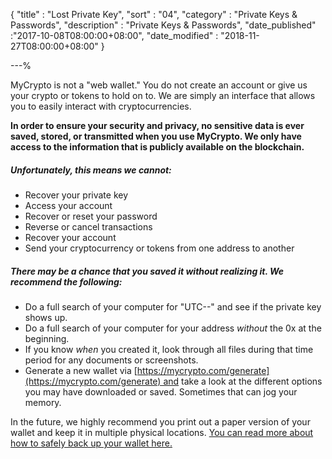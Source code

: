 {
"title"       : "Lost Private Key",
"sort"        : "04",
"category"    : "Private Keys & Passwords",
"description" : "Private Keys & Passwords",
"date_published" :"2017-10-08T08:00:00+08:00",
"date_modified" : "2018-11-27T08:00:00+08:00"
}

---%



MyCrypto is not a "web wallet." You do not create an account or give us your crypto or tokens to hold on to. We are simply an interface that allows you to easily interact with cryptocurrencies.

**In order to ensure your security and privacy, no sensitive data is ever saved, stored, or transmitted when you use MyCrypto. We only have access to the information that is publicly available on the blockchain.**

##### Unfortunately, this means we cannot:

*   Recover your private key
*   Access your account
*   Recover or reset your password
*   Reverse or cancel transactions
*   Recover your account
*   Send your cryptocurrency or tokens from one address to another

##### There may be a chance that you saved it without realizing it. We recommend the following:

*   Do a full search of your computer for "UTC--" and see if the private key shows up. 
*   Do a full search of your computer for your address _without_ the 0x at the beginning.
*   If you know _when_ you created it, look through all files during that time period for any documents or screenshots.
*   Generate a new wallet via [https://mycrypto.com/generate](https://mycrypto.com/generate) and take a look at the different options you may have downloaded or saved. Sometimes that can jog your memory.

In the future, we highly recommend you print out a paper version of your wallet and keep it in multiple physical locations. [You can read more about how to safely back up your wallet here.](https://support.mycrypto.com/getting-started/backing-up-your-new-wallet.html)
